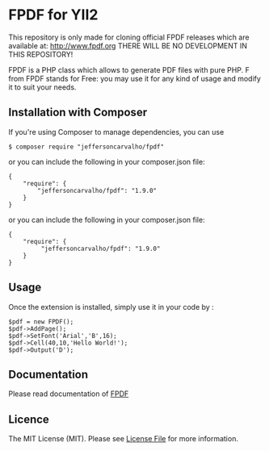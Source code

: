 # FPDF for YII2

This repository is only made for cloning official FPDF releases which are available at: http://www.fpdf.org THERE WILL BE NO DEVELOPMENT IN THIS REPOSITORY!

FPDF is a PHP class which allows to generate PDF files with pure PHP. F from FPDF stands for Free: you may use it for any kind of usage and modify it to suit your needs.

## Installation with Composer
If you're using Composer to manage dependencies, you can use

    $ composer require "jeffersoncarvalho/fpdf"

or you can include the following in your composer.json file:

    {
        "require": {
            "jeffersoncarvalho/fpdf": "1.9.0"
        }
    }

or you can include the following in your composer.json file:

    {
        "require": {
             "jeffersoncarvalho/fpdf": "1.9.0"
        }
    }

## Usage
Once the extension is installed, simply use it in your code by :

    $pdf = new FPDF();
    $pdf->AddPage();
    $pdf->SetFont('Arial','B',16);
    $pdf->Cell(40,10,'Hello World!');
    $pdf->Output('D');
    
## Documentation

Please read documentation of [FPDF](http://fpdf.de/dokumentation/)

## Licence

The MIT License (MIT). Please see [License File](LICENSE.md) for more information.